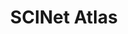 ---
title: SCINet Atlas
description: Guide to Atlas
excerpt: External link to the Mississippi State Atlas Guide
categories: [HPC Resources]
redirect_to: https://www.hpc.msstate.edu/computing/atlas
class: usa-link--external

---